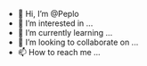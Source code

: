 - 👋 Hi, I’m @Peplo
- 👀 I’m interested in ...
- 🌱 I’m currently learning ...
- 💞️ I’m looking to collaborate on ...
- 📫 How to reach me ...

<!---
Peplo/Peplo is a ✨ special ✨ repository because its `README.md` (this file) appears on your GitHub profile.
You can click the Preview link to take a look at your changes.
--->
